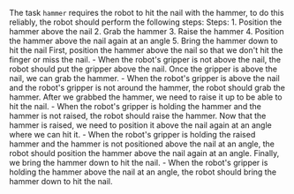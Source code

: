 The task `hammer` requires the robot to hit the nail with the hammer, to do this reliably, the robot should perform the following steps:
    Steps:  1. Position the hammer above the nail  2. Grab the hammer  3. Raise the hammer  4. Position the hammer above the nail again at an angle  5. Bring the hammer down to hit the nail
    First, position the hammer above the nail so that we don't hit the finger or miss the nail.
    - When the robot's gripper is not above the nail, the robot should put the gripper above the nail.
    Once the gripper is above the nail, we can grab the hammer.
    - When the robot's gripper is above the nail and the robot's gripper is not around the hammer, the robot should grab the hammer.
    After we grabbed the hammer, we need to raise it up to be able to hit the nail.
    - When the robot's gripper is holding the hammer and the hammer is not raised, the robot should raise the hammer.
    Now that the hammer is raised, we need to position it above the nail again at an angle where we can hit it.
    - When the robot's gripper is holding the raised hammer and the hammer is not positioned above the nail at an angle, the robot should position the hammer above the nail again at an angle.
    Finally, we bring the hammer down to hit the nail.
    - When the robot's gripper is holding the hammer above the nail at an angle, the robot should bring the hammer down to hit the nail.